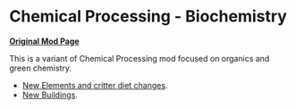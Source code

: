 # Chemical Processing - Biochemistry

[**Original Mod Page**](https://steamcommunity.com/sharedfiles/filedetails/?id=3308563978)

This is a variant of Chemical Processing mod focused on organics and green chemistry.

- [New Elements and critter diet changes](./elements).
- [New Buildings](./Buildings).
